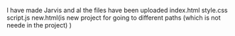 I have made Jarvis and al the files have been uploaded
index.html 
style.css
script.js
new.html(is new project for going to different paths (which is not neede in the project) )
